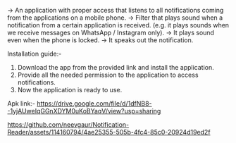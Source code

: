 -> An application with proper access that listens to all notifications coming from the applications on a mobile phone. 
-> Filter that plays sound when a notification from a certain application is received. (e.g. it plays sounds when we receive messages on WhatsApp / Instagram only). 
-> It plays sound even when the phone is locked. 
-> It speaks out the notification.

Installation guide:-
1. Download the app from the provided link and install the application.
2. Provide all the needed permission to the application to access notifications.
3. Now the application is ready to use.
   
Apk link:- https://drive.google.com/file/d/1dfNB8--1yjAUweIqGGnXDYM0uKoBYaqV/view?usp=sharing


https://github.com/neevgaur/Notification-Reader/assets/114160794/4ae25355-505b-4fc4-85c0-20924d19ed2f

